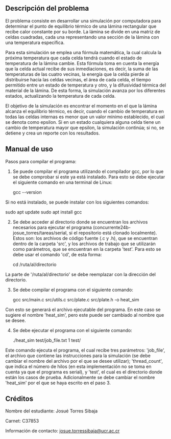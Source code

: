 ## Descripción del problema
El problema consiste en desarrollar una simulación por computadora para determinar el punto de equilibrio térmico de una lámina rectangular que recibe calor constante por su borde. La lámina se divide en una matriz de celdas cuadradas, cada una representando una sección de la lámina con una temperatura específica.


Para esta simulación se emplea una fórmula matemática, la cual calcula la próxima temperatura que cada celda tendrá cuando el estado de temperatura de la lámina cambie. Esta fórmula toma en cuenta la energía que la celda actual recibe de sus inmediaciones, es decir, la suma de las temperaturas de las cuatro vecinas, la energía que la celda pierde al distribuirse hacia las celdas vecinas, el área de cada celda, el tiempo permitido entre un estado de temperatura y otro, y la difusividad térmica del material de la lámina. De esta forma, la simulación avanza por los diferentes estados, actualizando la temperatura de cada celda.


El objetivo de la simulación es encontrar el momento en el que la lámina alcanza el equilibrio térmico, es decir, cuando el cambio de temperatura en todas las celdas internas es menor que un valor mínimo establecido, el cual se denota como epsilon. Si en un estado cualquiera alguna celda tiene un cambio de temperatura mayor que epsilon, la simulación continúa; si no, se detiene y crea un reporte con los resultados.


## Manual de uso
Pasos para compilar el programa:
1. Se puede compilar el programa utilizando el compilador gcc, por lo que se debe comprobar si este ya está instalado.
Para esto se debe ejecutar el siguiente comando en una terminal de Linux:

   gcc --version

Si no está instalado, se puede instalar con los siguientes comandos:

   sudo apt update
   sudo apt install gcc


2. Se debe acceder al directorio donde se encuentran los archivos necesarios para ejecutar el programa (concurrente24b-josue_torres/tareas/serial, si el repositorio está clonado localmente). Estos son: los archivos de código fuente (.c y .h), que se encuentran dentro de la carpeta 'src', y los archivos de trabajo que se utilizarán como parámetros, que se encuentran en la carpeta 'test'.
Para esto se debe usar el comando 'cd', de esta forma:

   cd /ruta/al/directorio

La parte de '/ruta/al/directorio' se debe reemplazar con la dirección del directorio.


3. Se debe compilar el programa con el siguiente comando:

   gcc src/main.c src/utils.c src/plate.c src/plate.h -o heat_sim

Con esto se generará el archivo ejecutable del programa. En este caso se sugiere el nombre 'heat_sim', pero este puede ser cambiado al nombre que se desee.


4. Se debe ejecutar el programa con el siguiente comando:

   ./heat_sim test/job_file.txt 1 test/

Este comando ejecuta el programa, el cual recibe tres parámetros: 'job_file', el archivo que contiene las instrucciones para la simulación (se debe cambiar el nombre del archivo por el que se desee utilizar); 'thread_count', que indica el número de hilos (en esta implementación no se toma en cuenta ya que el programa es serial), y 'test', el cual es el directorio donde están los casos de prueba. Adicionalmente se debe cambiar el nombre 'heat_sim' por el que se haya escrito en el paso 3.


## Créditos
Nombre del estudiante: Josué Torres Sibaja

Carnet: C37853

Información de contacto: josue.torressibaja@ucr.ac.cr
